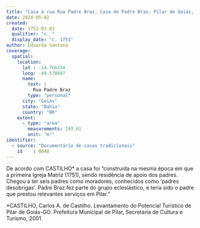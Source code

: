 ```yaml
---
title: "Casa à rua Rua Padre Braz, Casa de Padre Braz, Pilar de Goiás, GO"
date: 2024-05-02
created:
  date: 1751-01-01
  qualifier: "c. "
  display_date: "c. 1751"
author: Eduarda Santana
coverage:
  spatial:
    location:
      lat : -14.766334
      long: -49.578897
      name:
        text: |
          Rua Padre Braz
        type: "personal"
      city: "Goiás"
      state: "Bahia"
      country: "BR"
    extent:
      - type: "area"
        measurements: 193.61
        unit: "m²"
identifier:
  - source: "Documentário de casas tradicionais"
    id    : 0048
---
```


De acordo com CASTILHO* a casa foi “construída na mesma época em que a primeira Igreja Matriz (1751), sendo residência de apoio dos padres. Chegou a ter seis padres como moradores, conhecidos como ‘padres desobrigas’. Padre Braz fez parte do grupo eclesiástico, e teria sido o padre que prestou relevantes serviços em Pilar.”

*CASTILHO, Carlos A. de Castilho. Levantamento do Potencial Turístico de Pilar de Goiás-GO. Prefeitura Municipal de Pilar, Secretaria de Cultura e Turismo, 2001.
